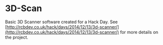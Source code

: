 3D-Scan
=======

Basic 3D Scanner software created for a Hack Day. See [http://rcbdev.co.uk/hack/days/2014/12/13/3d-scanner/](http://rcbdev.co.uk/hack/days/2014/12/13/3d-scanner/) for more details on the project.
